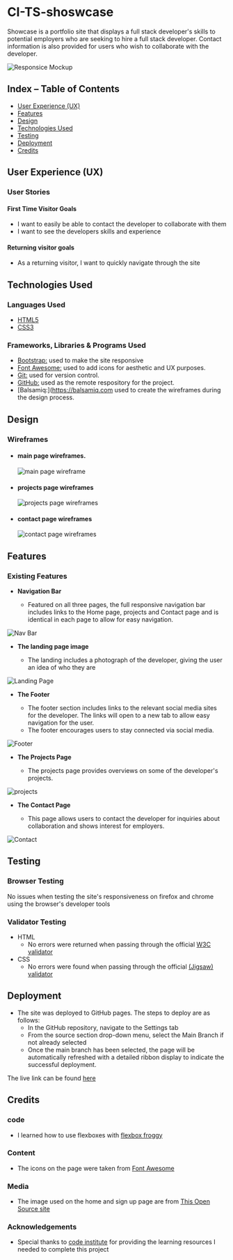 # CI-TS-shoswcase

Showcase is a portfolio site that displays a full stack developer's skills to potential employers who are seeking to hire a full stack developer. Contact information is also provided for users who wish to collaborate with the developer.


![Responsice Mockup](./static/assets/images/responsive.png)

## Index – Table of Contents
* [User Experience (UX)](#user-experience-ux)
* [Features](#features)
* [Design](#design)
* [Technologies Used](#technologies-used)
* [Testing](#testing)
* [Deployment](#deployment)
* [Credits](#credits)

## User Experience (UX) 

### User Stories

#### First Time Visitor Goals

  - I want to easily be able to contact the developer to collaborate with them 
  - I want to see the developers skills and experience

####  Returning visitor goals

  - As a returning visitor, I want to quickly navigate through the site

## Technologies Used

### Languages Used

-   [HTML5](https://en.wikipedia.org/wiki/HTML5)
-   [CSS3](https://en.wikipedia.org/wiki/Cascading_Style_Sheets)

### Frameworks, Libraries & Programs Used

-   [Bootstrap:](https://getbootstrap.com/) used to make the site responsive
-   [Font Awesome:](https://fontawesome.com/) used to add icons for aesthetic and UX purposes.
-   [Git:](https://git-scm.com/) used for version control.
-   [GitHub:](https://github.com/) used as the remote respository for the project.
-   [Balsamiq:](https://balsamiq.com used to create the wireframes during the design process.


## Design

### Wireframes

- #### main page wireframes.

  ![main page wireframe](./static/assets/images/home-wireframe.png)

- #### projects page wireframes

  ![projects page wireframes](./static/assets/images/projects-wireframe.png)

- #### contact page wireframes

  ![contact page wireframes](./static/assets/images/contact-wireframe.png)


## Features

### Existing Features

- __Navigation Bar__

  - Featured on all three pages, the full responsive navigation bar includes links to the Home page, projects and Contact page and is identical in each page to allow for easy navigation.

 ![Nav Bar](./static/assets/images/navbar.png)
 
- __The landing page image__

  - The landing includes a photograph of the developer, giving the user an idea of who they are

![Landing Page](./static/assets/images/me.jpg)


- __The Footer__ 

  - The footer section includes links to the relevant social media sites for the developer. The links will open to a new tab to allow easy navigation for the user. 
  - The footer encourages users to stay connected via social media.

![Footer](./static/assets/images/footer.png)

- __The Projects Page__

  - The projects page provides overviews on some of the developer's projects. 

![projects](./static/assets/images/projects.png)

- __The Contact Page__

  - This page allows users to contact the developer for inquiries about collaboration and shows interest for employers. 

![Contact](./static/assets/images/contact.png)


## Testing 

### Browser Testing

No issues when testing the site's responsiveness on firefox and chrome using the browser's developer tools

### Validator Testing 

- HTML
  - No errors were returned when passing through the official [W3C validator](https://validator.w3.org/)
- CSS
  - No errors were found when passing through the official [(Jigsaw) validator](https://jigsaw.w3.org/css-validator/)


## Deployment

- The site was deployed to GitHub pages. The steps to deploy are as follows: 
  - In the GitHub repository, navigate to the Settings tab 
  - From the source section drop-down menu, select the Main Branch if not already selected
  - Once the main branch has been selected, the page will be automatically refreshed with a detailed ribbon display to indicate the successful deployment. 

The live link can be found [here](https://t-sacko.github.io/CI-1/)


## Credits 

### code

- I learned how to use flexboxes with [flexbox froggy](https://flexboxfroggy.com/)

### Content 

- The icons on the page were taken from [Font Awesome](https://fontawesome.com/)

### Media

- The image used on the home and sign up page are from [This Open Source site](https://unsplash.com/)

### Acknowledgements

- Special thanks to [code institute](https://codeinstitute.net/) for providing the learning resources I needed to complete this project
